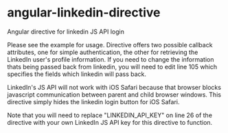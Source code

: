 angular-linkedin-directive
==========================

Angular directive for linkedin JS API login 

Please see the example for usage.  Directive offers two possible callback 
attributes, one for simple authentication, the other for retrieving the 
LinkedIn user's profile information.  If you need to change the information 
thats being passed back from linkedin, you will need to edit line 105 which 
specifies the fields which linkedin will pass back.

LinkedIn's JS API will not work with iOS Safari because that browser blocks 
javascript communication between parent and child browser windows.  This 
directive simply hides the linkedin login button for iOS Safari.

Note that you will need to replace "LINKEDIN_API_KEY" on line 26 of 
the directive with your own LinkedIn JS API key for this directive to function.

